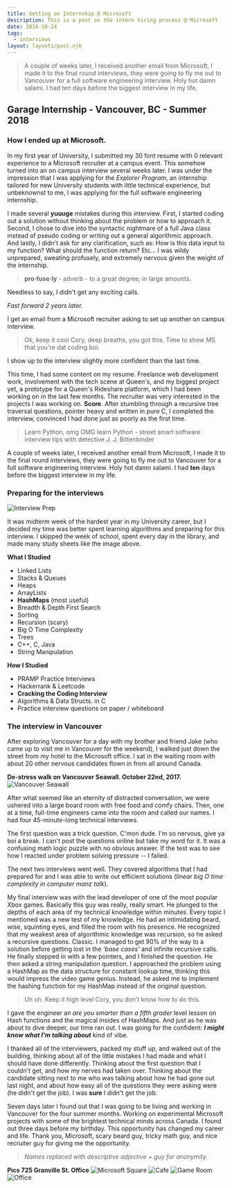 ```yaml
---
title: Getting an Internship @ Microsoft
description: This is a post on the intern hiring process @ Microsoft
date: 2018-10-24
tags:
  - interviews
layout: layouts/post.njk
---
```

> A couple of weeks later, I received another email from Microsoft, I made it to the final round interviews, they were going to fly me out to Vancouver for a full software engineering interview. Holy hot damn salami. I had ten days before the biggest interview in my life.
<!--more--> 

## Garage Internship - Vancouver, BC - Summer 2018


### How I ended up at Microsoft.
In my first year of University, I submitted my 30 font resume with 0 relevant experience to a Microsoft recruiter at a campus event.  This somehow turned into an on campus interview several weeks later.  I was under the impression that I was applying for the *Explorer Program*, an internship tailored for new University students with little technical experience, but unbeknownst to me, I was applying for the full software engineering internship.  

I made several **yuuuge** mistakes during this interview.  First, I started coding out a solution without thinking about the problem or how to approach it.  Second, I chose to dive into the syntactic nightmare of a full Java class instead of pseudo coding or writing out a general algorithmic approach.  And lastly, I didn't ask for any clarification, such as: How is this data input to my function?  What should the function return? Etc...  I was wildy unprepared, sweating profusely, and extremely nervous given the weight of the internship.

> **pro·fuse·ly** - adverb - 
to a great degree; in large amounts.

Needless to say, I didn't get any exciting calls.

_Fast forward 2 years later._

I get an email from a Microsoft recruiter asking to set up another on campus interview.  

> Ok, keep it cool Cory, deep breaths, you got this.  Time to show MS that you're dat coding boi.

I show up to the interview slightly more confident than the last time.

This time, I had some content on my resume.  Freelance web development work, involvement with the tech scene at Queen's, and my biggest project yet, a prototype for a Queen's Rideshare platform, which I had been working on in the last few months.  The recruiter was very interested in the projects I was working on.  **Score**.  After stumbling through a recursive tree traversal questions, pointer heavy and written in pure C, I completed the interview, convinced I had done just as poorly as the first time.  

> Learn Python, omg OMG learn Python - street smart software interview tips with detective J. J. Bittenbinder

A couple of weeks later, I received another email from Microsoft, I made it to the final round interviews, they were going to fly me out to Vancouver for a full software engineering interview.  Holy hot damn salami.  I had **ten** days before the biggest interview in my life.

### Preparing for the interviews
![Interview Prep](/img/MicrosoftPrep.png)

It was midterm week of the hardest year in my University career, but I decided my time was better spent learning algorithms and preparing for this interview. I skipped the week of school, spent every day in the library, and made many study sheets like the image above.

**What I Studied**

* Linked Lists
* Stacks & Queues
* Heaps
* ArrayLists
* **HashMaps** (most useful) 
* Breadth & Depth First Search
* Sorting
* Recursion (scary)
* Big O Time Complexity
* Trees
* C++, C, Java
* String Manipulation

**How I Studied**

* PRAMP Practice Interviews
* Hackerrank & Leetcode
* **Cracking the Coding Interview**
* Algorithms & Data Structs. in C
* Practice interview questions on paper / whiteboard



### The interview in Vancouver

After exploring Vancouver for a day with my brother and friend Jake (who came up to visit me in Vancouver for the weekend), I walked just down the street from my hotel to the Microsoft office.  I sat in the waiting room with about 20 other nervous candidates flown in from all around Canada.

**De-stress walk on Vancouver Seawall.  October 22nd, 2017.**
![Vancouver Seawall](/img/seawall.jpg)

After what seemed like an eternity of distracted conversation, we were ushered into a large board room with free food and comfy chairs.  Then, one at a time, full-time engineers came into the room and called our names.  I had four 45-minute-long technical interviews.

The first question was a trick question.  C'mon dude.  I'm so nervous, give ya boi a break. I can't post the questions online but take my word for it.  It was a confusing math logic puzzle with no obvious answer.  If the test was to see how I reacted under problem solving pressure -- I failed.

The next two interviews went well.  They covered algorithms that I had prepared for and I was able to write out efficient solutions (_linear big O time complexity in computer manz talk_).

My final interview was with the lead developer of one of the most popular Xbox games.  Basically this guy was really, really smart.  He plunged to the depths of each area of my technical knowledge within minutes.  Every topic I mentioned was a new test of my knowledge.  He had an intimidating beard, wise, squinting eyes, and filled the room with his presence.  He recognized that my weakest area of algorithmic knowledge was recursion, so he asked a recursive questions.  Classic.  I managed to get 90% of the way to a solution before getting lost in the _'base cases'_ and infinite recursive calls.  He finally stepped in with a few pointers, and I finished the question.  He then asked a string manipulation question.  I approached the problem using a HashMap as the data structure for constant lookup time, thinking this would impress the video game genius.  Instead, he asked me to implement the hashing function for my HashMap instead of the original question.  

> Uh oh.  Keep it high level Cory, you don't know how to do this.

I gave the engineer an _are you smarter than a fifth grader_ level lesson on Hash functions and the magical insides of HashMaps.  And just as he was about to dive deeper, our time ran out.  I was going for the confident: _**I might know what I'm talking about**_ kind of vibe.

I thanked all of the interviewers, packed my stuff up, and walked out of the building, thinking about all of the little mistakes I had made and what I should have done differently.  Thinking about the first question that I couldn't get, and how my nerves had taken over.  Thinking about the candidate  sitting next to me who was talking about how he had gone out last night, and about how easy all of the questions they were asking were (he didn't get the job).  I was **sure** I didn't get the job.

Seven days later I found out that I was going to be living and working in Vancouver for the four summer months.  Working on experimental Microsoft projects with some of the brightest technical minds across Canada.  I found out three days before my birthday.  This opportunity has changed my career and life.  Thank you, Microsoft, scary beard guy, tricky math guy, and nice recruiter guy for giving me the opportunity.  

>_Names replaced with descriptive adjective + guy for anonymity._

**Pics 725 Granville St. Office**
![Microsoft Square](/img/ms_square.jpg)
![Cafe](/img/food_bois.jpg)
![Game Room](/img/game_room.jpg)
![Office](/img/office.jpg)